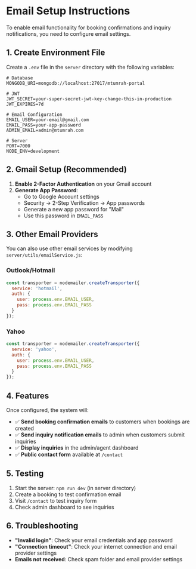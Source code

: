 # Email Setup Instructions

To enable email functionality for booking confirmations and inquiry notifications, you need to configure email settings.

## 1. Create Environment File

Create a `.env` file in the `server` directory with the following variables:

```env
# Database
MONGODB_URI=mongodb://localhost:27017/mtumrah-portal

# JWT
JWT_SECRET=your-super-secret-jwt-key-change-this-in-production
JWT_EXPIRES=7d

# Email Configuration
EMAIL_USER=your-email@gmail.com
EMAIL_PASS=your-app-password
ADMIN_EMAIL=admin@mtumrah.com

# Server
PORT=7000
NODE_ENV=development
```

## 2. Gmail Setup (Recommended)

1. **Enable 2-Factor Authentication** on your Gmail account
2. **Generate App Password**:
   - Go to Google Account settings
   - Security → 2-Step Verification → App passwords
   - Generate a new app password for "Mail"
   - Use this password in `EMAIL_PASS`

## 3. Other Email Providers

You can also use other email services by modifying `server/utils/emailService.js`:

### Outlook/Hotmail
```javascript
const transporter = nodemailer.createTransporter({
  service: 'hotmail',
  auth: {
    user: process.env.EMAIL_USER,
    pass: process.env.EMAIL_PASS
  }
});
```

### Yahoo
```javascript
const transporter = nodemailer.createTransporter({
  service: 'yahoo',
  auth: {
    user: process.env.EMAIL_USER,
    pass: process.env.EMAIL_PASS
  }
});
```

## 4. Features

Once configured, the system will:

- ✅ **Send booking confirmation emails** to customers when bookings are created
- ✅ **Send inquiry notification emails** to admin when customers submit inquiries
- ✅ **Display inquiries** in the admin/agent dashboard
- ✅ **Public contact form** available at `/contact`

## 5. Testing

1. Start the server: `npm run dev` (in server directory)
2. Create a booking to test confirmation email
3. Visit `/contact` to test inquiry form
4. Check admin dashboard to see inquiries

## 6. Troubleshooting

- **"Invalid login"**: Check your email credentials and app password
- **"Connection timeout"**: Check your internet connection and email provider settings
- **Emails not received**: Check spam folder and email provider settings
